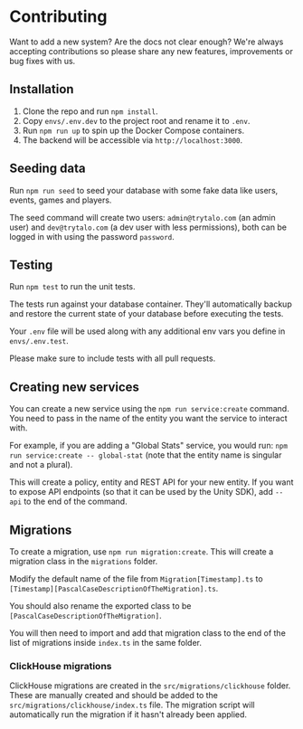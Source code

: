 # Contributing

Want to add a new system? Are the docs not clear enough? We're always accepting contributions so please share any new features, improvements or bug fixes with us.

## Installation

1. Clone the repo and run `npm install`.
2. Copy `envs/.env.dev` to the project root and rename it to `.env`.
3. Run `npm run up` to spin up the Docker Compose containers.
4. The backend will be accessible via `http://localhost:3000`.

## Seeding data

Run `npm run seed` to seed your database with some fake data like users, events, games and players.

The seed command will create two users: `admin@trytalo.com` (an admin user) and `dev@trytalo.com` (a dev user with less permissions), both can be logged in with using the password `password`.

## Testing

Run `npm test` to run the unit tests.

The tests run against your database container. They'll automatically backup and restore the current state of your database before executing the tests.

Your `.env` file will be used along with any additional env vars you define in `envs/.env.test`.

Please make sure to include tests with all pull requests.

## Creating new services

You can create a new service using the `npm run service:create` command. You need to pass in the name of the entity you want the service to interact with.

For example, if you are adding a "Global Stats" service, you would run: `npm run service:create -- global-stat` (note that the entity name is singular and not a plural).

This will create a policy, entity and REST API for your new entity. If you want to expose API endpoints (so that it can be used by the Unity SDK), add `--api` to the end of the command.

## Migrations

To create a migration, use `npm run migration:create`. This will create a migration class in the `migrations` folder.

Modify the default name of the file from `Migration[Timestamp].ts` to `[Timestamp][PascalCaseDescriptionOfTheMigration].ts`.

You should also rename the exported class to be `[PascalCaseDescriptionOfTheMigration]`.

You will then need to import and add that migration class to the end of the list of migrations inside `index.ts` in the same folder.

### ClickHouse migrations

ClickHouse migrations are created in the `src/migrations/clickhouse` folder. These are manually created and should be added to the `src/migrations/clickhouse/index.ts` file. The migration script will automatically run the migration if it hasn't already been applied.
